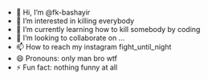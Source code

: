 - 👋 Hi, I’m @fk-bashayir
- 👀 I’m interested in killing everybody
- 🌱 I’m currently learning how to kill somebody by coding
- 💞️ I’m looking to collaborate on ...
- 📫 How to reach my instagram fight_until_night
- 😄 Pronouns: only man bro wtf
- ⚡ Fun fact: nothing funny at all

<!---
fk-bashayir/fk-bashayir is a ✨ special ✨ repository because its `README.md` (this file) appears on your GitHub profile.
You can click the Preview link to take a look at your changes.
--->
 

